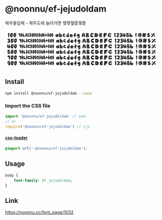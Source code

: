 # @noonnu/ef-jejudoldam

제주돌담체 - 제주도에 놀러가면 젲젷젶줓젴줗

![example](./example.png)

## Install

```bash
npm install @noonnu/ef-jejudoldam --save
```

### Import the CSS file

```js
import '@noonnu/ef-jejudoldam' // esm
// or
require('@noonnu/ef-jejudoldam') // cjs
```

#### [css-loader](https://github.com/webpack-contrib/css-loader)

```css
@import url('~@noonnu/ef-jejudoldam');
```

## Usage

```css
body {
    font-family: EF_jejudoldam;
}
```

## Link

https://noonnu.cc/font_page/1032
